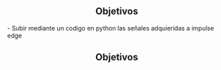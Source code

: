 <a id = "Informe edge impulse" style></a>
<h2 style = "text-align: center;">Objetivos</h2>
- Subir mediante un codigo en python las señales adquieridas a impulse edge <br />

<h2 style = "text-align: center;">Objetivos</h2>

